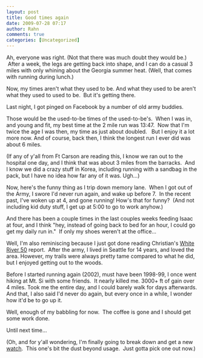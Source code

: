 ```yaml
---
layout: post
title: Good times again
date: 2009-07-28 07:17
author: Rahn
comments: true
categories: [Uncategorized]
---
```

Ah, everyone was right. (Not that there was much doubt they would be.)  After a week, the legs are getting back into shape, and I can do a casual 3 miles with only whining about the Georgia summer heat. (Well, that comes with running during lunch.)

Now, my times aren't what they used to be. And what they used to be aren't what they used to used to be.  But it's getting there.

Last night, I got pinged on Facebook by a number of old army buddies.

Those would be the used-to-be times of the used-to-be's.  When I was in, and young and fit, my best time at the 2 mile run was 13:47.  Now that I'm twice the age I was then, my time as just about doubled.   But I enjoy it a lot more now. And of course, back then, I think the longest run I ever did was about 6 miles.

(If any of y'all from Ft Carson are reading this, I know we ran out to the hospital one day, and I think that was about 3 miles from the barracks.  And I know we did a crazy stuff in Korea, including running with a sandbag in the pack, but I have no idea how far any of it was. Ugh...)

Now, here's the funny thing as I trip down memory lane.  When I got out of the Army, I swore I'd never run again, and wake up before 7.  In the recent past, I've woken up at 4, and gone running! How's that for funny?  (And not including kid duty stuff, I get up at 5:00 to go to work anyhow.)

And there has been a couple times in the last couples weeks feeding Isaac at four, and I think "hey, instead of going back to bed for an hour, I could go get my daily run in."  If only my shoes weren't at the office...

Well, I'm also reminiscing because I just got done reading Christian's <a href="http://run100miles.com/blog/white-river-50-mile-race-report/">White River 50</a> report.  After the army, I lived in Seattle for 14 years, and loved the area. However, my trails were always pretty tame compared to what he did, but I enjoyed getting out to the woods.

Before I started running again (2002), must have been 1998-99, I once went hiking at Mt. Si with some friends.  It nearly killed me. 3000+ ft of gain over 4 miles. Took me the entire day, and I could barely walk for days afterwards. And that, I also said I'd never do again, but every once in a while, I wonder how it'd be to go up it.

Well, enough of my babbling for now.  The coffee is gone and I should get some work done.

Until next time...

(Oh, and for y'all wondering, I'm finally going to break down and get a new <a href="http://www.gonesomewhere.com/?p=428">watch</a>.  This one's bit the dust beyond usage.  Just gotta pick one out now.)
